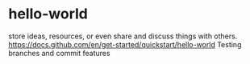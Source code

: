 # hello-world
store ideas, resources, or even share and discuss things with others.
https://docs.github.com/en/get-started/quickstart/hello-world 
Testing branches and commit features
